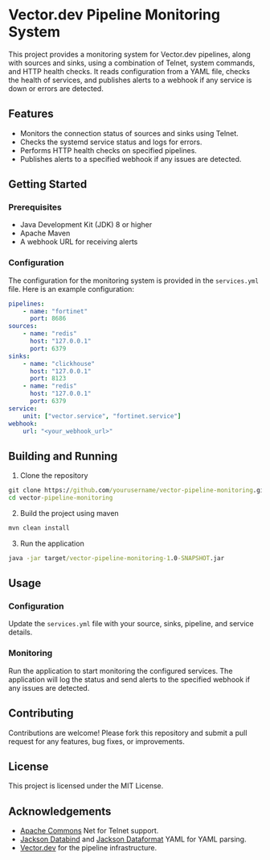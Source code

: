 # Vector.dev Pipeline Monitoring System

This project provides a monitoring system for Vector.dev pipelines, along with sources and sinks, using a combination of Telnet, system commands, and HTTP health checks. It reads configuration from a YAML file, checks the health of services, and publishes alerts to a webhook if any service is down or errors are detected.

## Features

- Monitors the connection status of sources and sinks using Telnet.
- Checks the systemd service status and logs for errors.
- Performs HTTP health checks on specified pipelines.
- Publishes alerts to a specified webhook if any issues are detected.

## Getting Started

### Prerequisites

- Java Development Kit (JDK) 8 or higher
- Apache Maven
- A webhook URL for receiving alerts

### Configuration

The configuration for the monitoring system is provided in the `services.yml` file. Here is an example configuration:

```yaml
pipelines:
    - name: "fortinet"
      port: 8686
sources:
    - name: "redis"
      host: "127.0.0.1"
      port: 6379
sinks:
    - name: "clickhouse"
      host: "127.0.0.1"
      port: 8123
    - name: "redis"
      host: "127.0.0.1"
      port: 6379
service:
    unit: ["vector.service", "fortinet.service"]
webhook:
    url: "<your_webhook_url>"
```
## Building and Running

1. Clone the repository
```bat
git clone https://github.com/yourusername/vector-pipeline-monitoring.git
cd vector-pipeline-monitoring
```
2. Build the project using maven
```bat
mvn clean install
```
3. Run the application
```bat
java -jar target/vector-pipeline-monitoring-1.0-SNAPSHOT.jar
```

## Usage 
### Configuration
 Update the `services.yml` file with your source, sinks, pipeline, and service details.

### Monitoring
Run the application to start monitoring the configured services. The application will log the status and send alerts to the specified webhook if any issues are detected.

## Contributing
Contributions are welcome! Please fork this repository and submit a pull request for any features, bug fixes, or improvements.

## License
This project is licensed under the MIT License.

## Acknowledgements
- [Apache Commons](https://commons.apache.org/proper/commons-net/) Net for Telnet support.
- [Jackson Databind](https://github.com/FasterXML/jackson-databind) and [Jackson Dataformat](https://github.com/FasterXML/jackson-databind) YAML for YAML parsing.
- [Vector.dev](https://vector.dev) for the pipeline infrastructure.

